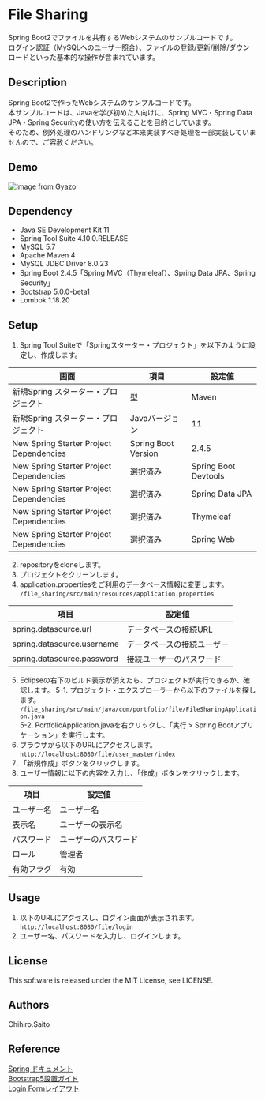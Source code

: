 # File Sharing
Spring Boot2でファイルを共有するWebシステムのサンプルコードです。<br>
ログイン認証（MySQLへのユーザー照合）、ファイルの登録/更新/削除/ダウンロードといった基本的な操作が含まれています。

## Description
Spring Boot2で作ったWebシステムのサンプルコードです。<br>
本サンプルコードは、Javaを学び初めた人向けに、Spring MVC・Spring Data JPA・Spring Securityの使い方を伝えることを目的としています。<br>
そのため、例外処理のハンドリングなど本来実装すべき処理を一部実装していませんので、ご容赦ください。<br>

## Demo
[![Image from Gyazo](https://gyazo.com/309bf71e357947d0fba4de8d9670b657.gif)](https://gyazo.com/309bf71e357947d0fba4de8d9670b657)

## Dependency
- Java SE Development Kit 11
- Spring Tool Suite 4.10.0.RELEASE
- MySQL 5.7
- Apache Maven 4
- MySQL JDBC Driver 8.0.23
- Spring Boot 2.4.5「Spring MVC（Thymeleaf）、Spring Data JPA、Spring Security」
- Bootstrap 5.0.0-beta1
- Lombok 1.18.20

## Setup
1. Spring Tool Suiteで「Springスターター・プロジェクト」を以下のように設定し、作成します。<br>

| 画面 | 項目 | 設定値 |
| ------------- | ------------- | ------------- |
| 新規Spring スターター・プロジェクト | 型| Maven |
| 新規Spring スターター・プロジェクト | Javaバージョン | 11 |
| New Spring Starter Project Dependencies | Spring Boot Version | 2.4.5 |
| New Spring Starter Project Dependencies | 選択済み | Spring Boot Devtools |
| New Spring Starter Project Dependencies | 選択済み | Spring Data JPA |
| New Spring Starter Project Dependencies | 選択済み | Thymeleaf |
| New Spring Starter Project Dependencies | 選択済み | Spring Web |

2. repositoryをcloneします。
3. プロジェクトをクリーンします。
4. application.propertiesをご利用のデータベース情報に変更します。<br>
``/file_sharing/src/main/resources/application.properties``<br>

| 項目 | 設定値 |
| ------------- | ------------- |
| spring.datasource.url | データベースの接続URL |
| spring.datasource.username | データベースの接続ユーザー |
| spring.datasource.password | 接続ユーザーのパスワード |

5. Eclipseの右下のビルド表示が消えたら、プロジェクトが実行できるか、確認します。
5-1. プロジェクト・エクスプローラーから以下のファイルを探します。<br>
``/file_sharing/src/main/java/com/portfolio/file/FileSharingApplication.java``<br>
5-2. PortfolioApplication.javaを右クリックし、「実行 > Spring Bootアプリケーション」を実行します。
6. ブラウザから以下のURLにアクセスします。<br>
``http://localhost:8080/file/user_master/index``
7. 「新規作成」ボタンをクリックします。
8. ユーザー情報に以下の内容を入力し、「作成」ボタンをクリックします。<br>

| 項目 | 設定値 |
| ------------- | ------------- |
| ユーザー名 | ユーザー名 |
| 表示名 | ユーザーの表示名 |
| パスワード | ユーザーのパスワード |
| ロール | 管理者 |
| 有効フラグ | 有効 |

## Usage
1. 以下のURLにアクセスし、ログイン画面が表示されます。<br>
``http://localhost:8080/file/login``
2. ユーザー名、パスワードを入力し、ログインします。

## License
This software is released under the MIT License, see LICENSE.

## Authors
Chihiro.Saito

## Reference
[Spring ドキュメント](https://spring.pleiades.io/)<br>
[Bootstrap5設置ガイド](https://bootstrap-guide.com/outline)<br>
[Login Formレイアウト](https://bootsnipp.com/snippets/z8aQr)
